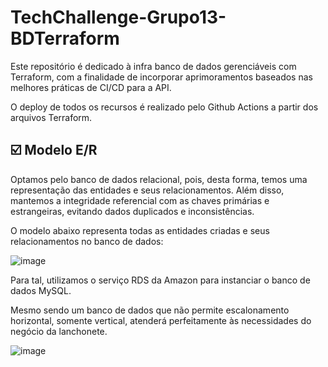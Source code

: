 # TechChallenge-Grupo13-BDTerraform

Este repositório é dedicado à infra banco de dados gerenciáveis com Terraform, com a finalidade de incorporar aprimoramentos baseados nas melhores práticas de CI/CD para a API.

O deploy de todos os recursos é realizado pelo Github Actions a partir dos arquivos Terraform.

## ☑️ Modelo E/R
Optamos pelo banco de dados relacional, pois, desta forma, temos uma representação das entidades e seus relacionamentos. Além disso, mantemos a integridade referencial com as chaves primárias e estrangeiras, evitando dados duplicados e inconsistências.

O modelo abaixo representa todas as entidades criadas e seus relacionamentos no banco de dados:

![image](https://github.com/eraldoads/TechChallenge-Grupo13-BDTerraform/assets/47857203/ea3ab9e3-e5da-4275-b973-2561b4078352)

Para tal, utilizamos o serviço RDS da Amazon para instanciar o banco de dados MySQL.

Mesmo sendo um banco de dados que não permite escalonamento horizontal, somente vertical, atenderá perfeitamente às necessidades do negócio da lanchonete.

![image](https://github.com/eraldoads/TechChallenge-Grupo13-BDTerraform/assets/47857203/8c25e04c-2c36-4c86-98e8-c1dc9aab1806)



